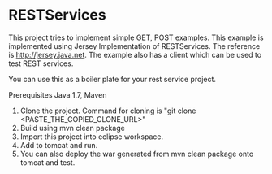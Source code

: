 # RESTServices
This project tries to implement simple GET, POST examples. This example is implemented using Jersey Implementation of RESTServices. The reference is http://jersey.java.net. The example also has a client which can be used to test REST services.

You can use this as a boiler plate for your rest service project.


Prerequisites Java 1.7, Maven

1. Clone the project. Command for cloning is "git clone <PASTE_THE_COPIED_CLONE_URL>"
2. Build using mvn clean package
3. Import this project into eclipse workspace.
4. Add to tomcat and run.
5. You can also deploy the war generated from mvn clean package onto tomcat and test.
